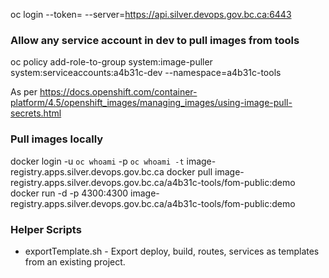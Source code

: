 oc login --token=<token> --server=https://api.silver.devops.gov.bc.ca:6443

### Allow any service account in dev to pull images from tools
oc policy add-role-to-group system:image-puller system:serviceaccounts:a4b31c-dev --namespace=a4b31c-tools

As per https://docs.openshift.com/container-platform/4.5/openshift_images/managing_images/using-image-pull-secrets.html


### Pull images locally

docker login -u `oc whoami` -p `oc whoami -t` image-registry.apps.silver.devops.gov.bc.ca
docker pull image-registry.apps.silver.devops.gov.bc.ca/a4b31c-tools/fom-public:demo
docker run -d -p 4300:4300 image-registry.apps.silver.devops.gov.bc.ca/a4b31c-tools/fom-public:demo

### Helper Scripts


* exportTemplate.sh - Export deploy, build, routes, services as templates from an existing project.
